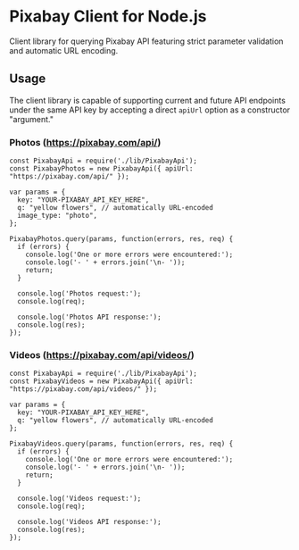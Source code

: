 # Pixabay Client for Node.js
Client library for querying Pixabay API featuring strict parameter validation and automatic URL encoding.

## Usage
The client library is capable of supporting current and future API endpoints under the same API key by accepting a direct `apiUrl` option as a constructor "argument."

### Photos (https://pixabay.com/api/)
````
const PixabayApi = require('./lib/PixabayApi');
const PixabayPhotos = new PixabayApi({ apiUrl: "https://pixabay.com/api/" });

var params = {
  key: "YOUR-PIXABAY_API_KEY_HERE",
  q: "yellow flowers", // automatically URL-encoded
  image_type: "photo",
};

PixabayPhotos.query(params, function(errors, res, req) {
  if (errors) {
    console.log('One or more errors were encountered:');
    console.log('- ' + errors.join('\n- '));
    return;
  }

  console.log('Photos request:');
  console.log(req);

  console.log('Photos API response:');
  console.log(res);
});
````

### Videos (https://pixabay.com/api/videos/)
````
const PixabayApi = require('./lib/PixabayApi');
const PixabayVideos = new PixabayApi({ apiUrl: "https://pixabay.com/api/videos/" });

var params = {
  key: "YOUR-PIXABAY_API_KEY_HERE",
  q: "yellow flowers", // automatically URL-encoded
};

PixabayVideos.query(params, function(errors, res, req) {
  if (errors) {
    console.log('One or more errors were encountered:');
    console.log('- ' + errors.join('\n- '));
    return;
  }

  console.log('Videos request:');
  console.log(req);

  console.log('Videos API response:');
  console.log(res);
});
````
